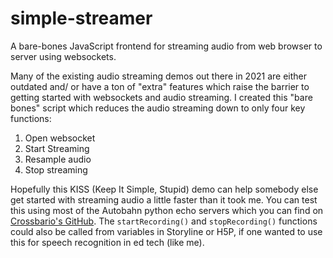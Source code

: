 # simple-streamer
A bare-bones JavaScript frontend for streaming audio from web browser to server using websockets.

Many of the existing audio streaming demos out there in 2021 are either outdated and/ or have a ton of "extra" features which raise the barrier to getting started with websockets and audio streaming. I created this "bare bones" script which reduces the audio streaming down to only four key functions:

1. Open websocket
2. Start Streaming
3. Resample audio
4. Stop streaming

Hopefully this KISS (Keep It Simple, Stupid) demo can help somebody else get started with streaming audio a little faster than it took me. You can test this using most of the Autobahn python echo servers which you can find on [Crossbario's GitHub](https://github.com/crossbario/autobahn-python/tree/master/examples/twisted/websocket/echo). The `startRecording()` and `stopRecording()` functions could also be called from variables in Storyline or H5P, if one wanted to use this for speech recognition in ed tech (like me).
